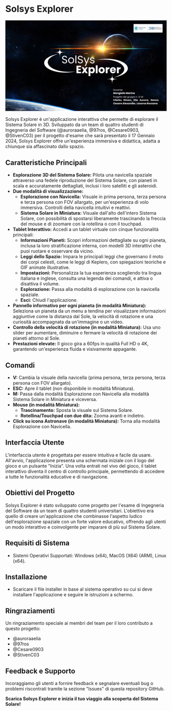 # Solsys Explorer
![Testo alternativo](solarsystem/Assets/SolSysPresent.png)

Solsys Explorer è un'applicazione interattiva che permette di esplorare il Sistema Solare in 3D. Sviluppato da un team di quattro studenti di Ingegneria del Software (@auroraaelia, @97ros, @Cesare0903, @StivenC03) per il progetto d'esame che sarà presentato il 17 Gennaio 2024, Solsys Explorer offre un'esperienza immersiva e didattica, adatta a chiunque sia affascinato dallo spazio.

## Caratteristiche Principali

*   **Esplorazione 3D del Sistema Solare:** Pilota una navicella spaziale attraverso una fedele riproduzione del Sistema Solare, con pianeti in scala e accuratamente dettagliati, inclusi i loro satelliti e gli asteroidi.
*   **Due modalità di visualizzazione:**
    *   **Esplorazione con Navicella:** Visuale in prima persona, terza persona e terza persona con FOV allargato, per un'esperienza di volo immersiva. Controlli della navicella intuitivi e reattivi.
    *   **Sistema Solare in Miniatura:** Visuale dall'alto dell'intero Sistema Solare, con possibilità di spostarsi liberamente trascinando la freccia del mouse e di zoomare con la rotellina o con il touchpad.
*   **Tablet Interattivo:** Accedi a un tablet virtuale con cinque funzionalità principali:
    *   **Informazioni Pianeti:** Scopri informazioni dettagliate su ogni pianeta, inclusa la loro stratificazione interna, con modelli 3D interattivi che puoi ruotare e osservare da vicino.
    *   **Leggi dello Spazio:**  Impara le principali leggi che governano il moto dei corpi celesti, come le leggi di Keplero, con spiegazioni teoriche e GIF animate illustrative.
    *   **Impostazioni:** Personalizza la tua esperienza scegliendo tra lingua italiana e inglese, consulta una legenda dei comandi, e attiva o disattiva il volume.
    *   **Esplorazione:** Passa alla modalità di esplorazione con la navicella spaziale.
    *   **Esci:** Chiudi l'applicazione.
*   **Pannello informativo per ogni pianeta (in modalità Miniatura):** Seleziona un pianeta da un menu a tendina per visualizzare informazioni aggiuntive come la distanza dal Sole, la velocità di rotazione e una curiosità accompagnata da un'immagine o un video.
*   **Controllo della velocità di rotazione (in modalità Miniatura):** Usa uno slider per aumentare, diminuire o fermare la velocità di rotazione dei pianeti attorno al Sole.
*   **Prestazioni elevate:** Il gioco gira a 60fps in qualità Full HD o 4K, garantendo un'esperienza fluida e visivamente appagante.

## Comandi

*   **V:** Cambia la visuale della navicella (prima persona, terza persona, terza persona con FOV allargato).
*   **ESC:** Apre il tablet (non disponibile in modalità Miniatura).
*   **M:** Passa dalla modalità Esplorazione con Navicella alla modalità Sistema Solare in Miniatura e viceversa.
*   **Mouse (in modalità Miniatura):**
    *   **Trascinamento:** Sposta la visuale sul Sistema Solare.
    *   **Rotellina/Touchpad con due dita:** Zooma avanti e indietro.
*   **Click su icona Astronave (in modalità Miniatura):** Torna alla modalità Esplorazione con Navicella.

## Interfaccia Utente

L'interfaccia utente è progettata per essere intuitiva e facile da usare. All'avvio, l'applicazione presenta una schermata iniziale con il logo del gioco e un pulsante "Inizia". Una volta entrati nel vivo del gioco, il tablet interattivo diventa il centro di controllo principale, permettendo di accedere a tutte le funzionalità educative e di navigazione.

## Obiettivi del Progetto

Solsys Explorer è stato sviluppato come progetto per l'esame di Ingegneria del Software da un team di quattro studenti universitari. L'obiettivo era quello di creare un'applicazione che combinasse l'aspetto ludico dell'esplorazione spaziale con un forte valore educativo, offrendo agli utenti un modo interattivo e coinvolgente per imparare di più sul Sistema Solare.

## Requisiti di Sistema

*   Sistemi Operativi Supportati: Windows (x64), MacOS (X64) (ARM), Linux (x64).

## Installazione

*   Scaricare il file installer in base al sistema operativo su cui si deve installare l'applicazione e seguire le istruzioni a schermo.

## Ringraziamenti
Un ringraziamento speciale ai membri del team per il loro contributo a questo progetto:
*   @auroraaelia
*   @97ros
*   @Cesare0903
*   @StivenC03

## Feedback e Supporto

Incoraggiamo gli utenti a fornire feedback e segnalare eventuali bug o problemi riscontrati tramite la sezione "Issues" di questa repository GitHub.

**Scarica Solsys Explorer e inizia il tuo viaggio alla scoperta del Sistema Solare!**
